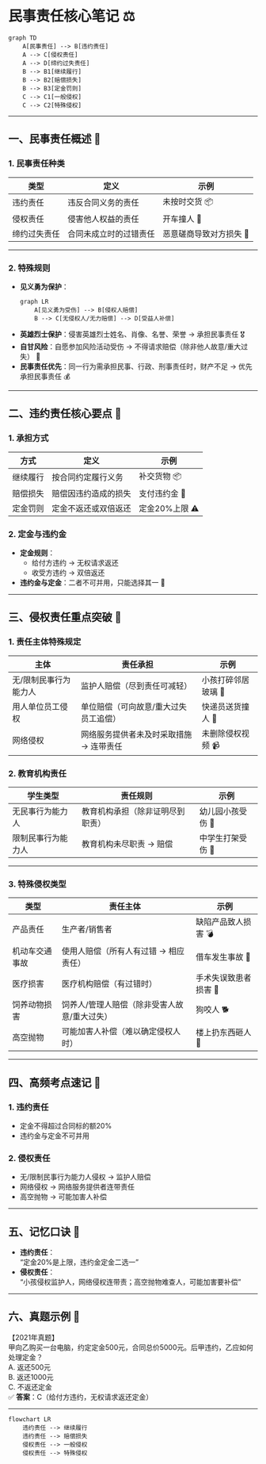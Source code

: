 # 民事责任核心笔记 ⚖️

```mermaid
graph TD
    A[民事责任] --> B[违约责任]
    A --> C[侵权责任]
    A --> D[缔约过失责任]
    B --> B1[继续履行]
    B --> B2[赔偿损失]
    B --> B3[定金罚则]
    C --> C1[一般侵权]
    C --> C2[特殊侵权]
```

---

## 一、民事责任概述 📜

### 1. 民事责任种类
| 类型 | 定义 | 示例 |
|------|------|------|
| 违约责任 | 违反合同义务的责任 | 未按时交货 📦 |
| 侵权责任 | 侵害他人权益的责任 | 开车撞人 🚗 |
| 缔约过失责任 | 合同未成立时的过错责任 | 恶意磋商导致对方损失 💼 |

---

### 2. 特殊规则
- **见义勇为保护**：  
  ```mermaid
  graph LR
      A[见义勇为受伤] --> B[侵权人赔偿]
      B --> C[无侵权人/无力赔偿] --> D[受益人补偿]
  ```
- **英雄烈士保护**：侵害英雄烈士姓名、肖像、名誉、荣誉 → 承担民事责任 🎖️  
- **自甘风险**：自愿参加风险活动受伤 → 不得请求赔偿（除非他人故意/重大过失） 🏀  
- **民事责任优先**：同一行为需承担民事、行政、刑事责任时，财产不足 → 优先承担民事责任 💰  

---

## 二、违约责任核心要点 📝

### 1. 承担方式
| 方式 | 定义 | 示例 |
|------|------|------|
| 继续履行 | 按合同约定履行义务 | 补交货物 📦 |
| 赔偿损失 | 赔偿因违约造成的损失 | 支付违约金 💸 |
| 定金罚则 | 定金不返还或双倍返还 | 定金20%上限 ⚠️ |

### 2. 定金与违约金
- **定金规则**：  
  - 给付方违约 → 无权请求返还  
  - 收受方违约 → 双倍返还  
- **违约金与定金**：二者不可并用，只能选择其一 🔄  

---

## 三、侵权责任重点突破 🚨

### 1. 责任主体特殊规定
| 主体 | 责任承担 | 示例 |
|------|----------|------|
| 无/限制民事行为能力人 | 监护人赔偿（尽到责任可减轻） | 小孩打碎邻居玻璃 🧒 |
| 用人单位员工侵权 | 单位赔偿（可向故意/重大过失员工追偿） | 快递员送货撞人 🚚 |
| 网络侵权 | 网络服务提供者未及时采取措施 → 连带责任 | 未删除侵权视频 📹 |

### 2. 教育机构责任
| 学生类型 | 责任规则 | 示例 |
|----------|----------|------|
| 无民事行为能力人 | 教育机构承担（除非证明尽到职责） | 幼儿园小孩受伤 🏫 |
| 限制民事行为能力人 | 教育机构未尽职责 → 赔偿 | 中学生打架受伤 🥊 |

---

### 3. 特殊侵权类型
| 类型 | 责任主体 | 示例 |
|------|----------|------|
| 产品责任 | 生产者/销售者 | 缺陷产品致人损害 💣 |
| 机动车交通事故 | 使用人赔偿（所有人有过错 → 相应责任） | 借车发生事故 🚗 |
| 医疗损害 | 医疗机构赔偿（有过错时） | 手术失误致患者损害 🏥 |
| 饲养动物损害 | 饲养人/管理人赔偿（除非受害人故意/重大过失） | 狗咬人 🐕 |
| 高空抛物 | 可能加害人补偿（难以确定侵权人时） | 楼上扔东西砸人 🏢 |

---

## 四、高频考点速记 🚩

### 1. 违约责任
- 定金不得超过合同标的额20%  
- 违约金与定金不可并用  

### 2. 侵权责任
- 无/限制民事行为能力人侵权 → 监护人赔偿  
- 网络侵权 → 网络服务提供者连带责任  
- 高空抛物 → 可能加害人补偿  

---

## 五、记忆口诀 📌
- **违约责任**：  
  “定金20%是上限，违约金定金二选一”  
- **侵权责任**：  
  “小孩侵权监护人，网络侵权连带责；高空抛物难查人，可能加害要补偿”  

---

## 六、真题示例 💯
【2021年真题】  
甲向乙购买一台电脑，约定定金500元，合同总价5000元。后甲违约，乙应如何处理定金？  
A. 返还500元  
B. 返还1000元  
C. 不返还定金  
✅ **答案**：C（给付方违约，无权请求返还定金）

---

```mermaid
flowchart LR
    违约责任 --> 继续履行
    违约责任 --> 赔偿损失
    侵权责任 --> 一般侵权
    侵权责任 --> 特殊侵权
```
